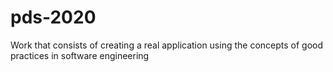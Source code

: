 # pds-2020
Work that consists of creating a real application using the concepts of good practices in software engineering
